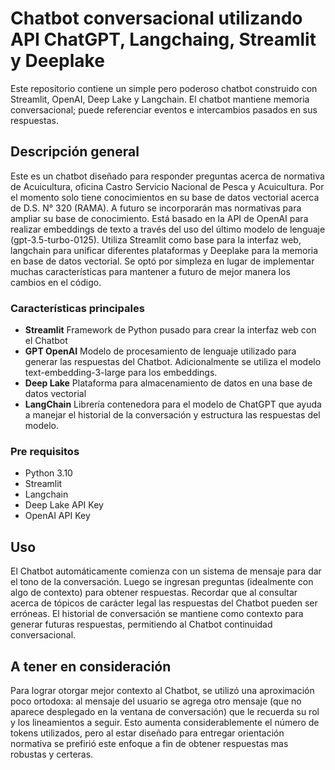 # Chatbot conversacional utilizando API ChatGPT, Langchaing, Streamlit y Deeplake

Este repositorio contiene un simple pero poderoso chatbot construido con Streamlit, OpenAI, Deep Lake y Langchain. El chatbot mantiene memoria conversacional; puede referenciar eventos e intercambios pasados en sus respuestas.

## Descripción general
Este es un chatbot diseñado para responder preguntas acerca de normativa de Acuicultura,
oficina Castro Servicio Nacional de Pesca y Acuicultura. Por el momento solo tiene conocimientos en su base de datos vectorial acerca de D.S. N° 320 (RAMA). A futuro se incorporarán mas normativas para ampliar su base de conocimiento. Está basado en la API de OpenAI para realizar embeddings de texto a través del uso del último modelo de lenguaje (gpt-3.5-turbo-0125). Utiliza Streamlit como base para la interfaz web, langchain para unificar diferentes plataformas y Deeplake para la memoria en base de datos vectorial. Se optó por simpleza en lugar de implementar muchas características para mantener a futuro de mejor manera los cambios en el código.

### Características principales

- **Streamlit** Framework de Python pusado para crear la interfaz web con el Chatbot
- **GPT OpenAI** Modelo de procesamiento de lenguaje utilizado para generar las respuestas del Chatbot. Adicionalmente se utiliza el modelo text-embedding-3-large para los embeddings.
- **Deep Lake** Plataforma para almacenamiento de datos en una base de datos vectorial
- **LangChain** Librería contenedora para el modelo de ChatGPT que ayuda a manejar el historial de la conversación y estructura las respuestas del modelo.

### Pre requisitos

- Python 3.10
- Streamlit
- Langchain
- Deep Lake API Key 
- OpenAI API Key

## Uso

El Chatbot automáticamente comienza con un sistema de mensaje para dar el tono de la conversación. Luego se ingresan preguntas (idealmente con algo de contexto) para obtener respuestas. Recordar que al consultar acerca de tópicos de carácter legal las respuestas del Chatbot pueden ser erróneas. El historial de conversación se mantiene como contexto para generar futuras respuestas, permitiendo al Chatbot continuidad conversacional. 

## A tener en consideración

Para lograr otorgar mejor contexto al Chatbot, se utilizó una aproximación poco ortodoxa: al mensaje del usuario se agrega otro mensaje (que no aparece desplegado en la ventana de conversación) que le recuerda su rol y los lineamientos a seguir. Esto aumenta considerablemente el número de tokens utilizados, pero al estar diseñado para entregar orientación normativa se prefirió este enfoque a fin de obtener respuestas mas robustas y certeras.